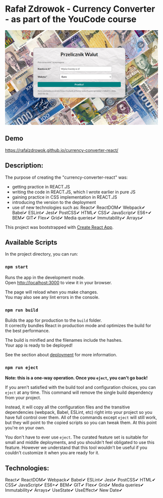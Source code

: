 # Rafał Zdrowok - Currency Converter - as part of the YouCode course
![my Currency Converter](https://github.com/RAFALZDROWOK/currency-converter-react/blob/master/public/Currency%20converter.png?raw=true)
## Demo
https://rafalzdrowok.github.io/currency-converter-react/
## Description:
The purpose of creating the "currency-converter-react" was:
- getting practice in REACT.JS
- writing the code in REACT.JS, which I wrote earlier in pure JS
- gaining practice in CSS implementation in REACT.JS
- introducing the version to the deployment
- use of new technologies such as:
React✔ ReactDOM✔ Webpack✔ Babel✔ ESLint✔ Jest✔ PostCSS✔ HTML✔ CSS✔ JavaScript✔ ES6+✔ BEM✔ GIT✔ Flex✔ Grid✔ Media queries✔ Immutability✔ Arrays✔

This project was bootstrapped with [Create React App](https://github.com/facebook/create-react-app).

## Available Scripts

In the project directory, you can run:

### `npm start`

Runs the app in the development mode.\
Open [http://localhost:3000](http://localhost:3000) to view it in your browser.

The page will reload when you make changes.\
You may also see any lint errors in the console.

### `npm run build`

Builds the app for production to the `build` folder.\
It correctly bundles React in production mode and optimizes the build for the best performance.

The build is minified and the filenames include the hashes.\
Your app is ready to be deployed!

See the section about [deployment](https://facebook.github.io/create-react-app/docs/deployment) for more information.

### `npm run eject`

**Note: this is a one-way operation. Once you `eject`, you can't go back!**

If you aren't satisfied with the build tool and configuration choices, you can `eject` at any time. This command will remove the single build dependency from your project.

Instead, it will copy all the configuration files and the transitive dependencies (webpack, Babel, ESLint, etc) right into your project so you have full control over them. All of the commands except `eject` will still work, but they will point to the copied scripts so you can tweak them. At this point you're on your own.

You don't have to ever use `eject`. The curated feature set is suitable for small and middle deployments, and you shouldn't feel obligated to use this feature. However we understand that this tool wouldn't be useful if you couldn't customize it when you are ready for it.

## Technologies: 
React✔
ReactDOM✔ 
Webpack✔ 
Babel✔ 
ESLint✔ 
Jest✔ 
PostCSS✔ 
HTML✔
CSS✔
JavaScript✔
ES6+✔
BEM✔
GIT✔
Flex✔
Grid✔
Media queries✔
Immutability✔
Arrays✔
UseState✔ 
UseEffect✔ 
New Date✔
